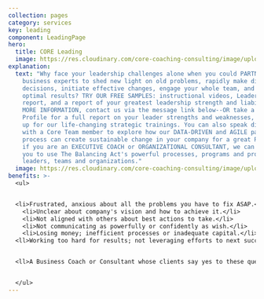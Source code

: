 ```yaml
---
collection: pages
category: services
key: leading
component: LeadingPage
hero:
  title: CORE Leading
  image: https://res.cloudinary.com/core-coaching-consulting/image/upload/v1596493058/pexels-pixabay-161154_uftaqi.jpg
explanation:
  text: "Why face your leadership challenges alone when you could PARTNER with our
    business experts to shed new light on old problems, rapidly make difficult
    decisions, initiate effective changes, engage your whole team, and ensure
    optimal results? TRY OUR FREE SAMPLES: instructional videos, Leader Compass
    report, and a report of your greatest leadership strength and liability. FOR
    MORE INFORMATION, contact us via the message link below--OR take a Premium
    Profile for a full report on your leader strengths and weaknesses, or sign
    up for our life-changing strategic trainings. You can also speak directly
    with a Core Team member to explore how our DATA-DRIVEN and AGILE partnering
    process can create sustainable change in your company for a great ROI. And
    if you are an EXECUTIVE COACH or ORGANIZATIONAL CONSULTANT, we can certify
    you to use The Balancing Act's powerful processes, programs and profiles for
    leaders, teams and organizations."
  image: https://res.cloudinary.com/core-coaching-consulting/image/upload/v1600812431/eean-chen-5hz5hpjFIro-unsplash_aie6fn.jpg
benefits: >-
  <ul>


  <li>Frustrated, anxious about all the problems you have to fix ASAP.</li>
    <li>Unclear about company's vision and how to achieve it.</li>
    <li>Not aligned with others about best actions to take.</li>
    <li>Not communicating as powerfully or confidently as wish.</li>
    <li>Losing money; inefficient processes or inadequate capital.</li>
  <ll>Working too hard for results; not leveraging efforts to next success.</li>


  <ll>A Business Coach or Consultant whose clients say yes to these questions. </li>


  </ul>
---
```

